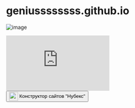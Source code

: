 # geniussssssss.github.io
![image](https://user-images.githubusercontent.com/115533532/207258477-239771c9-8c14-4afc-8092-23bd28dd9773.png)
<iframe  frameborder="no" scrolling="no" width="280" height="150" src="https://yandex.ru/time/widget/?geoid=11353&lang=ru&layout=horiz&type=analog&face=serif"></iframe>


<button name="nubex" value="Nubex">
<img style="vertical-align: middle; width: 24px;" src="http://nubex.ru/files/siroezhkin/icon.png" alt="" />
Конструктор сайтов "Нубекс"
</button>

